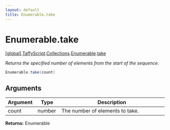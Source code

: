 ```yaml
---
layout: default
title: Enumerable.take
---
```


# Enumerable.take

[\[global\]]({{site.baseurl}}/docs/).[TaffyScript]({{site.baseurl}}/docs/TaffyScript/).[Collections]({{site.baseurl}}/docs/TaffyScript/Collections/).[Enumerable]({{site.baseurl}}/docs/TaffyScript/Collections/Enumerable/).[take]({{site.baseurl}}/docs/TaffyScript/Collections/Enumerable/take/)

_Returns the specified number of elements from the start of the sequence._

```cs
Enumerable.take(count)
```

## Arguments

<table>
  <col width="15%">
  <col width="15%">
  <thead>
    <tr>
      <th>Argument</th>
      <th>Type</th>
      <th>Description</th>
    </tr>
  </thead>
  <tbody>
    <tr>
      <td>count</td>
      <td>number</td>
      <td>The number of elements to take.</td>
    </tr>
  </tbody>
</table>

**Returns:** Enumerable
